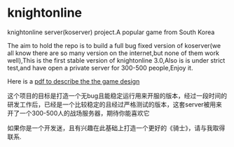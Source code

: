 knightonline
============

knightonline server(koserver) project.A popular game from South Korea

The aim to hold the repo is to build a full bug fixed version of koserver(we all know there are so many version on the internet,but none of them work well),This is the first stable version of knightonline 3.0,Also is is under strict test,and have open a private server for 300-500 people,Enjoy it.

Here is a [pdf to describe the the game design](https://github.com/0xmalloc/knightonline/raw/master/%E6%B8%B8%E6%88%8F%E5%AE%9E%E7%8E%B0%20Knight.pdf)

这个项目的目标是打造一个无bug且能稳定运行用来开服的版本，经过一段时间的研发工作后，已经是一个比较稳定的且经过严格测试的版本，这套server被用来开了一个300-500人的战场服务器，期待你能喜欢它

如果你是一个开发迷，且有兴趣在此基础上打造一个更好的《骑士》，请与我取得联系.


